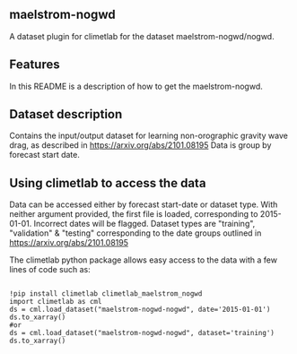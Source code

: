 ## maelstrom-nogwd

A dataset plugin for climetlab for the dataset maelstrom-nogwd/nogwd.


Features
--------

In this README is a description of how to get the maelstrom-nogwd.

## Dataset description
Contains the input/output dataset for learning non-orographic 
gravity wave drag, as described in https://arxiv.org/abs/2101.08195
Data is group by forecast start date.

## Using climetlab to access the data
Data can be accessed either by forecast start-date or dataset type.
With neither argument provided, the first file is loaded, corresponding
to 2015-01-01. Incorrect dates will be flagged.
Dataset types are "training", "validation" & "testing" corresponding
to the date groups outlined in https://arxiv.org/abs/2101.08195


The climetlab python package allows easy access to the data with a few lines of code such as:
```

!pip install climetlab climetlab_maelstrom_nogwd
import climetlab as cml
ds = cml.load_dataset("maelstrom-nogwd-nogwd", date='2015-01-01')
ds.to_xarray()
#or
ds = cml.load_dataset("maelstrom-nogwd-nogwd", dataset='training')
ds.to_xarray()
```

